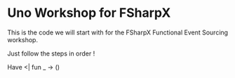 # Uno Workshop for FSharpX

This is the code we will start with for the FSharpX Functional Event Sourcing workshop.

Just follow the steps in order !

Have <| fun _ -> ()